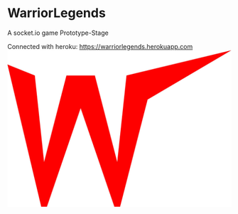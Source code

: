 # WarriorLegends
A socket.io game
Prototype-Stage

Connected with heroku: https://warriorlegends.herokuapp.com
![Warrior Legends, Beta Logo](https://raw.githubusercontent.com/DavidNexuss/WarriorLegends/master/client/favicon.png)

